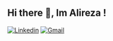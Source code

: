 ##  Hi there 👋, Im Alireza !
[![Linkedin](https://img.shields.io/badge/-LinkedIn-blue?style=flat&logo=Linkedin&logoColor=white)](https://www.linkedin.com/in/alireza-ghadyani/) [![Gmail](https://img.shields.io/badge/-Gmail-c14438?style=flat&logo=Gmail&logoColor=white)](mailto:alirezaghadyani16@gmail.com)
